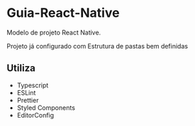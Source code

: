 # Guia-React-Native
Modelo de projeto React Native.

Projeto já configurado com Estrutura de pastas bem definidas

## Utiliza
* Typescript
* ESLint
* Prettier
* Styled Components
* EditorConfig
